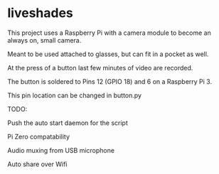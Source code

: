 # liveshades

This project uses a Raspberry Pi with a camera module to become an always on, small camera. 

Meant to be used attached to glasses, but can fit in a pocket as well.

At the press of a button last few minutes of video are recorded. 

The button is soldered to Pins 12 (GPIO 18) and 6 on a Raspberry Pi 3. 

This pin location can be changed in button.py

TODO: 

Push the auto start daemon for the script

Pi Zero compatability 

Audio muxing from USB microphone 

Auto share over Wifi

